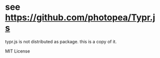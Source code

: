 # see https://github.com/photopea/Typr.js

typr.js is not distributed as package. this is a copy of it.

MIT License
